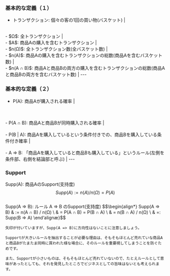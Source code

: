 ### 基本的な定義（１）
- トランザクション: 個々の客の1回の買い物(バスケット) |
<br>
- $Ω$: 全トランザクション |
<br>
- $A$: 商品Aの購入を含むトランザクション |
<br>
- $n(Ω)$: 全トランザクション数(全バスケット数) |
<br>
- $n(A)$: 商品Aの購入を含むトランザクションの総数(商品Aを含むバスケット数) |
<br>
- $n(A ∩ B)$: 商品Aと商品Bの両方の購入を含むトランザクションの総数(商品Aと商品Bの両方を含むバスケット数) |
---

### 基本的な定義（２）
- P(A): 商品Aが購入される確率 |
<br>
<br>
- P(A ∩ B): 商品Aと商品Bが同時購入される確率 |
<br>
<br>
- P(B | A): 商品Aを購入しているという条件付きでの、商品Bを購入している条件付き確率 |
<br>
<br>
- A => B: 「商品Aを購入していると商品Bも購入している」というルール(左側を条件部、右側を結論部と呼ぶ) |
---

### Support
Supp(A): 商品AのSupport(支持度)
$$Supp(A) := n(A) / n(Ω) = P(A)$$
<br>
Supp(A => B): ルール A => B のSupport(支持度)
$$\begin{align*}
Supp(A => B) & := n(A ∩ B) / n(Ω) \\
             & = P(A ∩ B) = P(B ∩ A) \\
             & = n(B ∩ A) / n(Ω) \\
             & =: Supp(B => A)
\end‘alignæ}$$
```
矢印が付いていますが、Supp(A => B)に方向性はないことに注意しましょう。

Supportが大きいルールを抽出することが必要な理由は、そもそもほとんど売れていな商品Aと商品Bがたまたま同時に買われた様な場合に、そのルールを重要視してしまうことを防ぐためです。

また、Supportが小さいものは、そもそもほとんど売れていないので、たとえルールとして意味があったとしても、それを発見したところでビジネスとしての旨味はないとも考えられます。
